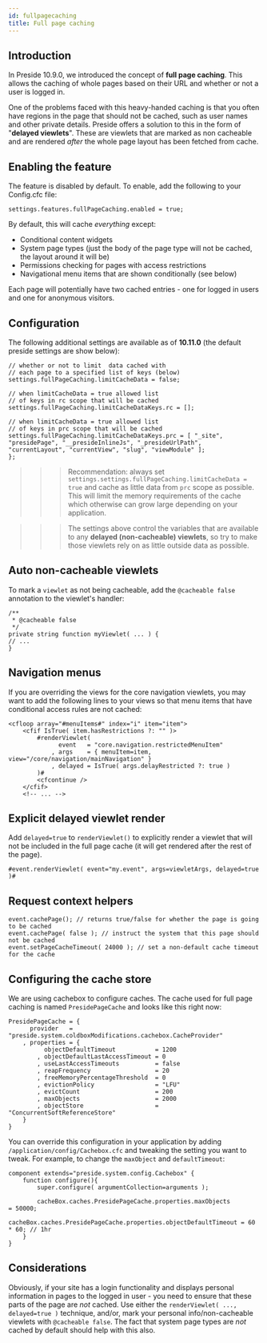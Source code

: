 ```yaml
---
id: fullpagecaching
title: Full page caching
---
```


## Introduction

In Preside 10.9.0, we introduced the concept of **full page caching**. This allows the caching of whole pages based on their URL and whether or not a user is logged in.

One of the problems faced with this heavy-handed caching is that you often have regions in the page that should not be cached, such as user names and other private details. Preside offers a solution to this in the form of "**delayed viewlets**". These are viewlets that are marked as non cacheable and are rendered _after_ the whole page layout has been fetched from cache.

## Enabling the feature

The feature is disabled by default. To enable, add the following to your Config.cfc file:

```
settings.features.fullPageCaching.enabled = true;
```

By default, this will cache _everything_ except:

* Conditional content widgets
* System page types (just the body of the page type will not be cached, the layout around it will be)
* Permissions checking for pages with access restrictions
* Navigational menu items that are shown conditionally (see below)

Each page will potentially have two cached entries - one for logged in users and one for anonymous visitors.

## Configuration

The following additional settings are available as of **10.11.0** (the default preside settings are show below):

```luceescript
// whether or not to limit  data cached with
// each page to a specified list of keys (below)
settings.fullPageCaching.limitCacheData = false;

// when limitCacheData = true allowed list 
// of keys in rc scope that will be cached
settings.fullPageCaching.limitCacheDataKeys.rc = [];

// when limitCacheData = true allowed list 
// of keys in prc scope that will be cached
settings.fullPageCaching.limitCacheDataKeys.prc = [ "_site", "presidePage", "__presideInlineJs", "_presideUrlPath", "currentLayout", "currentView", "slug", "viewModule" ];
};
```

>>> Recommendation: always set `settings.settings.fullPageCaching.limitCacheData = true` and cache as little data from `prc` scope as possible. This will limit the memory requirements of the cache which otherwise can grow large depending on your application.

>>> The settings above control the variables that are available to any **delayed (non-cacheable) viewlets**, so try to make those viewlets rely on as little outside data as possible.

## Auto non-cacheable viewlets

To mark a `viewlet` as not being cacheable, add the `@cacheable false` annotation to the viewlet's handler:

```
/**
 * @cacheable false
 */
private string function myViewlet( ... ) {
// ...
}
```

## Navigation menus

If you are overriding the views for the core navigation viewlets, you may want to add the following lines to your views so that menu items that have conditional access rules are not cached:

```
<cfloop array="#menuItems#" index="i" item="item">
	<cfif IsTrue( item.hasRestrictions ?: "" )>
		#renderViewlet(
			  event   = "core.navigation.restrictedMenuItem"
			, args    = { menuItem=item, view="/core/navigation/mainNavigation" }
			, delayed = IsTrue( args.delayRestricted ?: true )
		)#
		<cfcontinue />
	</cfif>
	<!-- ... -->
```

## Explicit delayed viewlet render

Add `delayed=true` to `renderViewlet()` to explicitly render a viewlet that will not be included in the full page cache (it will get rendered after the rest of the page).

```
#event.renderViewlet( event="my.event", args=viewletArgs, delayed=true )#
```

## Request context helpers

```
event.cachePage(); // returns true/false for whether the page is going to be cached
event.cachePage( false ); // instruct the system that this page should not be cached
event.setPageCacheTimeout( 24000 ); // set a non-default cache timeout for the cache
```

## Configuring the cache store

We are using cachebox to configure caches. The cache used for full page caching is named `PresidePageCache` and looks like this right now:

```
PresidePageCache = {
	  provider   = "preside.system.coldboxModifications.cachebox.CacheProvider"
	, properties = {
		  objectDefaultTimeout           = 1200
		, objectDefaultLastAccessTimeout = 0
		, useLastAccessTimeouts          = false
		, reapFrequency                  = 20
		, freeMemoryPercentageThreshold  = 0
		, evictionPolicy                 = "LFU"
		, evictCount                     = 200
		, maxObjects                     = 2000
		, objectStore                    = "ConcurrentSoftReferenceStore"
	}
}
```

You can override this configuration in your application by adding `/application/config/Cachebox.cfc` and tweaking the setting you want to tweak. For example, to change the `maxObject` and `defaultTimeout`:

```
component extends="preside.system.config.Cachebox" {
	function configure(){
		super.configure( argumentCollection=arguments );

		cacheBox.caches.PresidePageCache.properties.maxObjects           = 50000;
		cacheBox.caches.PresidePageCache.properties.objectDefaultTimeout = 60 * 60; // 1hr
	}
}
```

## Considerations

Obviously, if your site has a login functionality and displays personal information in pages to the logged in user - you need to ensure that these parts of the page are _not_ cached. Use either the `renderViewlet( ..., delayed=true )` technique, and/or, mark your personal info/non-cacheable viewlets with `@cacheable false`. The fact that system page types are _not_ cached by default should help with this also.